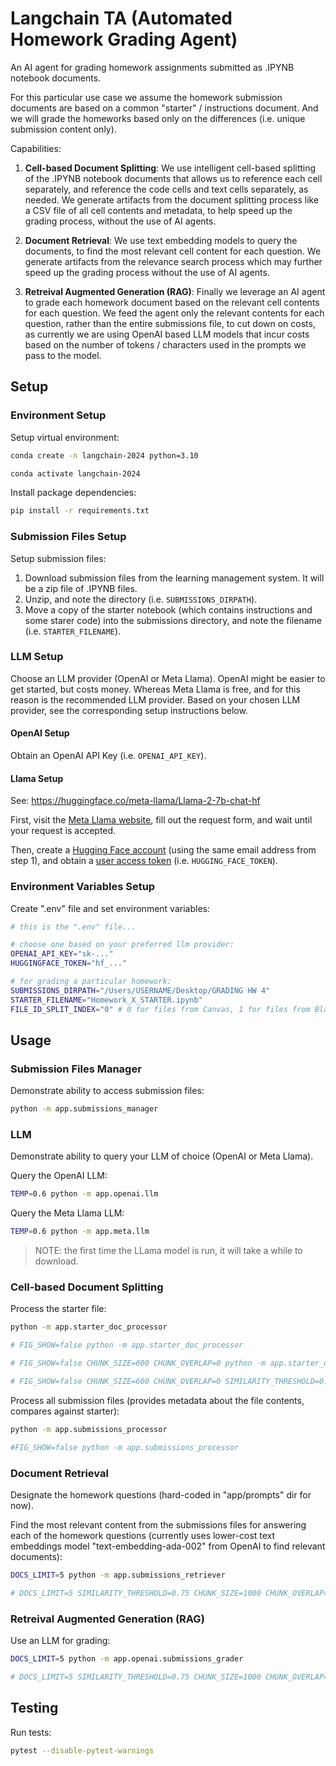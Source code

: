 # Langchain TA (Automated Homework Grading Agent)

An AI agent for grading homework assignments submitted as .IPYNB notebook documents.

For this particular use case we assume the homework submission documents are based on a common "starter" / instructions document. And we will grade the homeworks based only on the differences (i.e. unique submission content only).

Capabilities:

  1. **Cell-based Document Splitting**: We use intelligent cell-based splitting of the .IPYNB notebook documents that allows us to reference each cell separately, and reference the code cells and text cells separately, as needed. We generate artifacts from the document splitting process like a CSV file of all cell contents and metadata, to help speed up the grading process, without the use of AI agents.

  2. **Document Retrieval**: We use text embedding models to query the documents, to find the most relevant cell content for each question. We generate artifacts from the relevance search process which may further speed up the grading process without the use of AI agents.

  3. **Retreival Augmented Generation (RAG)**: Finally we leverage an AI agent to grade each homework document based on the relevant cell contents for each question. We feed the agent only the relevant contents for each question, rather than the entire submissions file, to cut down on costs, as currently we are using OpenAI based LLM models that incur costs based on the number of tokens / characters used in the prompts we pass to the model.



## Setup

### Environment Setup

Setup virtual environment:

```sh
conda create -n langchain-2024 python=3.10

conda activate langchain-2024
```

Install package dependencies:

```sh
pip install -r requirements.txt
```


### Submission Files Setup

Setup submission files:

1. Download submission files from the learning management system. It will be a zip file of .IPYNB files.
2. Unzip, and note the directory (i.e. `SUBMISSIONS_DIRPATH`).
3. Move a copy of the starter notebook (which contains instructions and some starer code) into the submissions directory, and note the filename (i.e. `STARTER_FILENAME`).


### LLM Setup

Choose an LLM provider (OpenAI or Meta Llama). OpenAI might be easier to get started, but costs money. Whereas Meta Llama is free, and for this reason is the recommended LLM provider. Based on your chosen LLM provider, see the corresponding setup instructions below.

#### OpenAI Setup

Obtain an OpenAI API Key (i.e. `OPENAI_API_KEY`).

#### Llama Setup

See: https://huggingface.co/meta-llama/Llama-2-7b-chat-hf

First, visit the [Meta Llama website](https://ai.meta.com/resources/models-and-libraries/llama-downloads/), fill out the request form, and wait until your request is accepted.

Then, create a [Hugging Face account](https://huggingface.co) (using the same email address from step 1), and obtain a [user access token](https://huggingface.co/docs/hub/security-tokens) (i.e. `HUGGING_FACE_TOKEN`).


### Environment Variables Setup

Create ".env" file and set environment variables:

```sh
# this is the ".env" file...

# choose one based on your preferred llm provider:
OPENAI_API_KEY="sk-..."
HUGGINGFACE_TOKEN="hf_..."

# for grading a particular homework:
SUBMISSIONS_DIRPATH="/Users/USERNAME/Desktop/GRADING HW 4"
STARTER_FILENAME="Homework_X_STARTER.ipynb"
FILE_ID_SPLIT_INDEX="0" # 0 for files from Canvas, 1 for files from Blackboard
```


## Usage

### Submission Files Manager

Demonstrate ability to access submission files:

```sh
python -m app.submissions_manager
```

### LLM

Demonstrate ability to query your LLM of choice (OpenAI or Meta Llama).

Query the OpenAI LLM:

```sh
TEMP=0.6 python -m app.openai.llm
```

Query the Meta Llama LLM:

```sh
TEMP=0.6 python -m app.meta.llm
```
> NOTE: the first time the LLama model is run, it will take a while to download.

### Cell-based Document Splitting

Process the starter file:

```sh
python -m app.starter_doc_processor

# FIG_SHOW=false python -m app.starter_doc_processor

# FIG_SHOW=false CHUNK_SIZE=600 CHUNK_OVERLAP=0 python -m app.starter_doc_processor

# FIG_SHOW=false CHUNK_SIZE=600 CHUNK_OVERLAP=0 SIMILARITY_THRESHOLD=0.75 python -m app.starter_doc_processor
```

Process all submission files (provides metadata about the file contents, compares against starter):

```sh
python -m app.submissions_processor

#FIG_SHOW=false python -m app.submissions_processor
```

### Document Retrieval

Designate the homework questions (hard-coded in "app/prompts" dir for now).

Find the most relevant content from the submissions files for answering each of the homework questions (currently uses lower-cost text embeddings model "text-embedding-ada-002" from OpenAI to find relevant documents):

```sh
DOCS_LIMIT=5 python -m app.submissions_retriever

# DOCS_LIMIT=5 SIMILARITY_THRESHOLD=0.75 CHUNK_SIZE=1000 CHUNK_OVERLAP=0 python -m app.submissions_retriever
```


### Retreival Augmented Generation (RAG)

Use an LLM for grading:

```sh
DOCS_LIMIT=5 python -m app.openai.submissions_grader

# DOCS_LIMIT=5 SIMILARITY_THRESHOLD=0.75 CHUNK_SIZE=1000 CHUNK_OVERLAP=0 python -m app.submissions_grader
```


## Testing

Run tests:

```sh
pytest --disable-pytest-warnings
```
